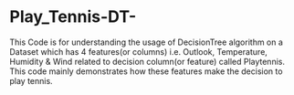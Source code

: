 # Play_Tennis-DT-
This Code is for understanding the usage of DecisionTree algorithm on a Dataset which has 4 features(or columns) i.e. Outlook, Temperature, Humidity &amp; Wind related to decision column(or feature) called Playtennis. This code mainly demonstrates how these features make the decision to play tennis.
